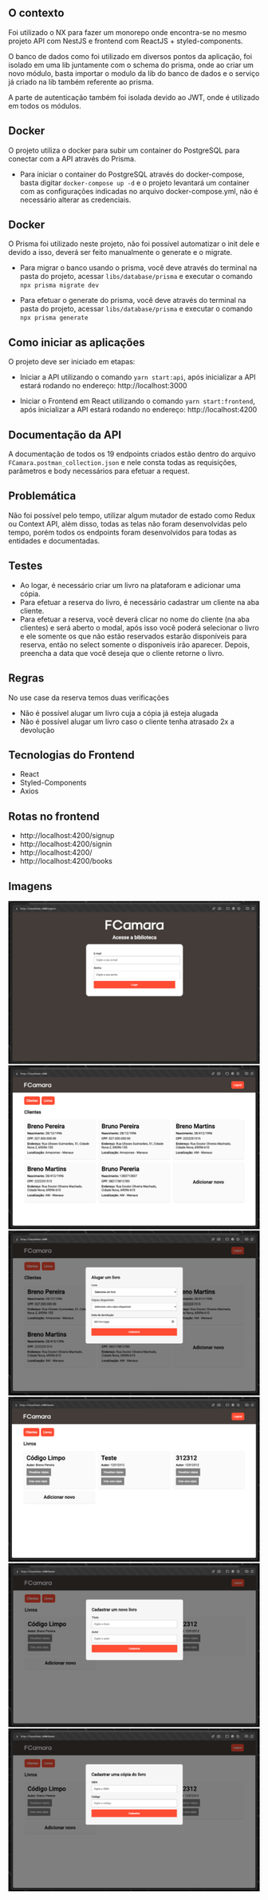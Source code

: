 ## O contexto

Foi utilizado o NX para fazer um monorepo onde encontra-se no mesmo projeto API com NestJS e frontend com ReactJS + styled-components.

O banco de dados como foi utilizado em diversos pontos da aplicação, foi isolado em uma lib juntamente com o schema do prisma, onde ao criar um novo módulo, basta importar o modulo da lib do banco de dados e o serviço já criado na lib também referente ao prisma.

A parte de autenticação também foi isolada devido ao JWT, onde é utilizado em todos os módulos.

## Docker

O projeto utiliza o docker para subir um container do PostgreSQL para conectar com a API através do Prisma.

- Para iniciar o container do PostgreSQL através do docker-compose, basta digitar `docker-compose up -d` e o projeto levantará um container com as configurações indicadas no arquivo docker-compose.yml, não é necessário alterar as credenciais.

## Docker

O Prisma foi utilizado neste projeto, não foi possível automatizar o init dele e devido a isso, deverá ser feito manualmente o generate e o migrate.

- Para migrar o banco usando o prisma, você deve através do terminal na pasta do projeto, acessar `libs/database/prisma` e executar o comando `npx prisma migrate dev`

- Para efetuar o generate do prisma, você deve através do terminal na pasta do projeto, acessar `libs/database/prisma` e executar o comando `npx prisma generate`

## Como iniciar as aplicações

O projeto deve ser iniciado em etapas:

- Iniciar a API utilizando o comando `yarn start:api`, após inicializar a API estará rodando no endereço: http://localhost:3000

- Iniciar o Frontend em React utilizando o comando `yarn start:frontend`, após inicializar a API estará rodando no endereço: http://localhost:4200

## Documentação da API

A documentação de todos os 19 endpoints criados estão dentro do arquivo `FCamara.postman_collection.json` e nele consta todas as requisições, parâmetros e body necessários para efetuar a request.

## Problemática

Não foi possível pelo tempo, utilizar algum mutador de estado como Redux ou Context API, além disso, todas as telas não foram desenvolvidas pelo tempo, porém todos os endpoints foram desenvolvidos para todas as entidades e documentadas.

## Testes

- Ao logar, é necessário criar um livro na plataforam e adicionar uma cópia.
- Para efetuar a reserva do livro, é necessário cadastrar um cliente na aba cliente.
- Para efetuar a reserva, você deverá clicar no nome do cliente (na aba clientes) e será aberto o modal, após isso você poderá selecionar o livro e ele somente os que não estão reservados estarão disponíveis para reserva, então no select somente o disponíveis irão aparecer. Depois, preencha a data que você deseja que o cliente retorne o livro.

## Regras

No use case da reserva temos duas verificações

- Não é possível alugar um livro cuja a cópia já esteja alugada
- Não é possível alugar um livro caso o cliente tenha atrasado 2x a devolução

## Tecnologias do Frontend

- React
- Styled-Components
- Axios

## Rotas no frontend

- http://localhost:4200/signup
- http://localhost:4200/signin
- http://localhost:4200/
- http://localhost:4200/books

## Imagens

![alt text](https://github.com/brenopereira/node-react-test/blob/master/images/login.png?raw=true)
![alt text](https://github.com/brenopereira/node-react-test/blob/master/images/clients.png?raw=true)
![alt text](https://github.com/brenopereira/node-react-test/blob/master/images/rent.png?raw=true)
![alt text](https://github.com/brenopereira/node-react-test/blob/master/images/books.png?raw=true)
![alt text](https://github.com/brenopereira/node-react-test/blob/master/images/new-book.png?raw=true)
![alt text](https://github.com/brenopereira/node-react-test/blob/master/images/new-copy.png?raw=true)

